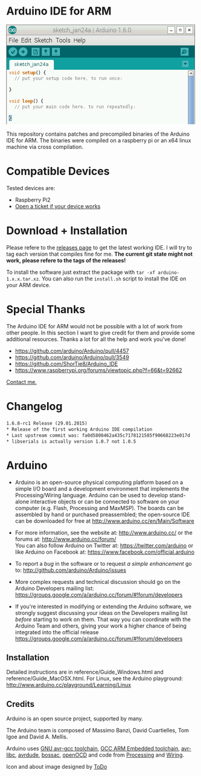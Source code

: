 Arduino IDE for ARM
===================

![Header](header.png)

This repository contains patches and precompiled binaries of the Arduino IDE for ARM.
The binaries were compiled on a raspberry pi or an x64 linux machine via cross compilation.

Compatible Devices
==================

Tested devices are:

* Raspberry Pi2
* [Open a ticket if your device works](https://github.com/NicoHood/Arduino/issues)

Download + Installation
=======================

Please refere to the [releases page](https://github.com/NicoHood/Arduino/releases)
to get the latest working IDE. I will try to tag each version that compiles fine for me.
**The current git state might not work, please refere to the tags of the releases!**

To install the software just extract the package with `tar -xf arduino-1.x.x.tar.xz`.
You can also run the `install.sh` script to install the IDE on your ARM device.

Special Thanks
==============

The Arduino IDE for ARM would not be possible with a lot of work from other people.
In this section I want to give credit for them and provide some additional resources.
Thanks a lot for all the help and work you've done!

* https://github.com/arduino/Arduino/pull/4457
* https://github.com/arduino/Arduino/pull/3549
* https://github.com/ShorTie8/Arduino_IDE
* https://www.raspberrypi.org/forums/viewtopic.php?f=66&t=92662

[Contact me.](http://www.NicoHood.de)

Changelog
=========

```
1.6.8-rc1 Release (29.01.2015)
* Release of the first working Arduino IDE compilation
* Last upstream commit was: fa0d5808462a435c7178121585f90668223e017d
* libserials is actually version 1.0.7 not 1.0.5
```

Arduino
========

* Arduino is an open-source physical computing platform based on a simple I/O
board and a development environment that implements the Processing/Wiring
language. Arduino can be used to develop stand-alone interactive objects or
can be connected to software on your computer (e.g. Flash, Processing and MaxMSP).
The boards can be assembled by hand or purchased preassembled; the open-source
IDE can be downloaded for free at http://www.arduino.cc/en/Main/Software

* For more information, see the website at: http://www.arduino.cc/
or the forums at: http://www.arduino.cc/forum/  
You can also follow Arduino on Twitter at: https://twitter.com/arduino or
like Arduino on Facebook at: https://www.facebook.com/official.arduino

* To report a *bug* in the software or to request *a simple enhancement* go to:
http://github.com/arduino/Arduino/issues

* More complex requests and technical discussion should go on the Arduino Developers
mailing list:
https://groups.google.com/a/arduino.cc/forum/#!forum/developers

* If you're interested in modifying or extending the Arduino software, we strongly 
suggest discussing your ideas on the Developers mailing list *before* starting
to work on them. That way you can coordinate with the Arduino Team and others,
giving your work a higher chance of being integrated into the official release
https://groups.google.com/a/arduino.cc/forum/#!forum/developers

Installation
------------
Detailed instructions are in reference/Guide_Windows.html and
reference/Guide_MacOSX.html.  For Linux, see the Arduino playground:
http://www.arduino.cc/playground/Learning/Linux

Credits
--------
Arduino is an open source project, supported by many.

The Arduino team is composed of Massimo Banzi, David Cuartielles, Tom Igoe
and David A. Mellis.

Arduino uses
[GNU avr-gcc toolchain](http://gcc.gnu.org/wiki/avr-gcc),
[GCC ARM Embedded toolchain](https://launchpad.net/gcc-arm-embedded),
[avr-libc](http://www.nongnu.org/avr-libc/),
[avrdude](http://www.nongnu.org/avrdude/),
[bossac](http://www.shumatech.com/web/products/bossa),
[openOCD](http://openocd.org/)
and code from [Processing](http://www.processing.org)
and [Wiring](http://wiring.org.co).

Icon and about image designed by [ToDo](http://www.todo.to.it/)

